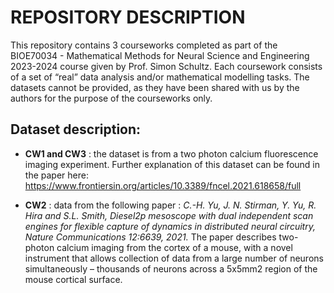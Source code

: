 # REPOSITORY DESCRIPTION

This repository contains 3 courseworks completed as part of the BIOE70034 - Mathematical Methods for Neural Science and Engineering 2023-2024 course given by Prof. Simon Schultz. Each coursework consists of a set of “real” data analysis and/or mathematical modelling tasks. The datasets cannot be provided, as they have been shared with us by the authors for the purpose of the courseworks only. 

## Dataset description:

- **CW1 and CW3** :  the dataset is from a two photon calcium fluorescence imaging experiment. Further explanation of this dataset can be found in the paper here:
https://www.frontiersin.org/articles/10.3389/fncel.2021.618658/full

- **CW2** : data from the following paper : _C.-H. Yu, J. N. Stirman, Y. Yu, R. Hira and S.L. Smith, Diesel2p mesoscope with dual independent scan engines for flexible capture of dynamics in distributed neural circuitry, Nature Communications 12:6639, 2021._    The paper describes two-photon calcium imaging from the cortex of a mouse, with a novel instrument that allows collection of data from a large number of neurons simultaneously – thousands of neurons across a 5x5mm2 region of the mouse cortical surface.


